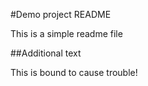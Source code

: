 #Demo project README

This is a simple readme file

##Additional text

This is bound to cause trouble!
